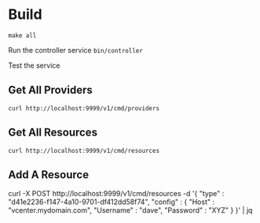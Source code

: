 # Build

```make all```

Run the controller service
```bin/controller```

Test the service

## Get All Providers

```curl http://localhost:9999/v1/cmd/providers```
    
## Get All Resources

```curl http://localhost:9999/v1/cmd/resources```

## Add A Resource 
curl -X POST http://localhost:9999/v1/cmd/resources -d '{ "type" : "d41e2236-f147-4a10-9701-df412dd58f74", "config" : { "Host" : "vcenter.mydomain.com", "Username" : "dave", "Password" : "XYZ" } }' | jq
